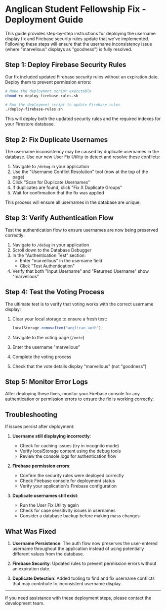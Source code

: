 # Anglican Student Fellowship Fix - Deployment Guide

This guide provides step-by-step instructions for deploying the username display fix and Firebase security rules update that we've implemented. Following these steps will ensure that the username inconsistency issue (where "marvellous" displays as "goodness") is fully resolved.

## Step 1: Deploy Firebase Security Rules

Our fix included updated Firebase security rules without an expiration date. Deploy them to prevent permission errors:

```bash
# Make the deployment script executable
chmod +x deploy-firebase-rules.sh

# Run the deployment script to update Firebase rules
./deploy-firebase-rules.sh
```

This will deploy both the updated security rules and the required indexes for your Firestore database.

## Step 2: Fix Duplicate Usernames

The username inconsistency may be caused by duplicate usernames in the database. Use our new User Fix Utility to detect and resolve these conflicts:

1. Navigate to `/debug` in your application
2. Use the "Username Conflict Resolution" tool (now at the top of the page)
3. Click "Scan for Duplicate Usernames"
4. If duplicates are found, click "Fix X Duplicate Groups"
5. Wait for confirmation that the fix was applied

This process will ensure all usernames in the database are unique.

## Step 3: Verify Authentication Flow

Test the authentication flow to ensure usernames are now being preserved correctly:

1. Navigate to `/debug` in your application
2. Scroll down to the Database Debugger
3. In the "Authentication Test" section:
   - Enter "marvellous" in the username field
   - Click "Test Authentication"
4. Verify that both "Input Username" and "Returned Username" show "marvellous"

## Step 4: Test the Voting Process

The ultimate test is to verify that voting works with the correct username display:

1. Clear your local storage to ensure a fresh test:

   ```javascript
   localStorage.removeItem("anglican_auth");
   ```

2. Navigate to the voting page (`/vote`)
3. Enter the username "marvellous"
4. Complete the voting process
5. Check that the vote details display "marvellous" (not "goodness")

## Step 5: Monitor Error Logs

After deploying these fixes, monitor your Firebase console for any authentication or permission errors to ensure the fix is working correctly.

## Troubleshooting

If issues persist after deployment:

1. **Username still displaying incorrectly**:

   - Check for caching issues (try in incognito mode)
   - Verify localStorage content using the debug tools
   - Review the console logs for authentication flow

2. **Firebase permission errors**:

   - Confirm the security rules were deployed correctly
   - Check Firebase console for deployment status
   - Verify your application's Firebase configuration

3. **Duplicate usernames still exist**:
   - Run the User Fix Utility again
   - Check for case sensitivity issues in usernames
   - Consider a database backup before making mass changes

## What Was Fixed

1. **Username Persistence**: The auth flow now preserves the user-entered username throughout the application instead of using potentially different values from the database.

2. **Firebase Security**: Updated rules to prevent permission errors without an expiration date.

3. **Duplicate Detection**: Added tooling to find and fix username conflicts that may contribute to inconsistent username display.

---

If you need assistance with these deployment steps, please contact the development team.
